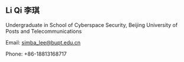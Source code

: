 ## Li Qi 李琪

Undergraduate in School of Cyberspace Security, Beijing University of Posts and Telecommunications

Email: simba_lee@bupt.edu.cn

Phone: +86-18813168717
